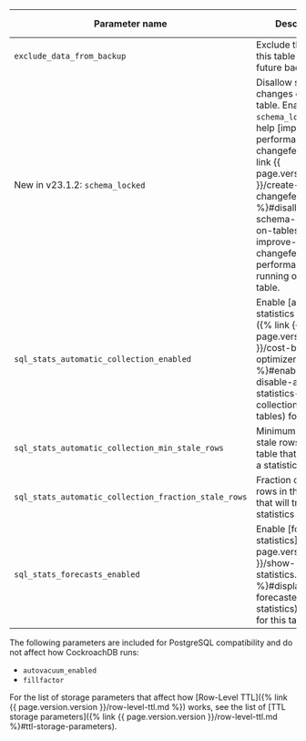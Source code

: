 |                    Parameter name                    |                                                                    Description                                                                    | Data type | Default value |
|------------------------------------------------------|---------------------------------------------------------------------------------------------------------------------------------------------------|-----------|---------------|
| `exclude_data_from_backup`                           | Exclude the data in this table from any future backups.                                                                                           | Boolean   | `false`       |
| <span class="version-tag">New in v23.1.2:</span> `schema_locked` | Disallow schema changes on this table. Enabling `schema_locked` can help [improve performance of changefeeds]({% link {{ page.version.version }}/create-changefeed.md %}#disallow-schema-changes-on-tables-to-improve-changefeed-performance) running on this table. | Boolean | `false` |
| `sql_stats_automatic_collection_enabled`             | Enable [automatic statistics collection]({% link {{ page.version.version }}/cost-based-optimizer.md %}#enable-and-disable-automatic-statistics-collection-for-tables) for this table. | Boolean   | `true`        |
| `sql_stats_automatic_collection_min_stale_rows`      | Minimum number of stale rows in this table that will trigger a statistics refresh.                                                                | Integer   | 500           |
| `sql_stats_automatic_collection_fraction_stale_rows` | Fraction of stale rows in this table that will trigger a statistics refresh.                                                                      | Float     | 0.2           |
| `sql_stats_forecasts_enabled`                        | Enable [forecasted statistics]({% link {{ page.version.version }}/show-statistics.md %}#display-forecasted-statistics) collection for this table.                                     | Boolean   | `true`        |

The following parameters are included for PostgreSQL compatibility and do not affect how CockroachDB runs:

- `autovacuum_enabled`
- `fillfactor`

For the list of storage parameters that affect how [Row-Level TTL]({% link {{ page.version.version }}/row-level-ttl.md %}) works, see the list of [TTL storage parameters]({% link {{ page.version.version }}/row-level-ttl.md %}#ttl-storage-parameters).